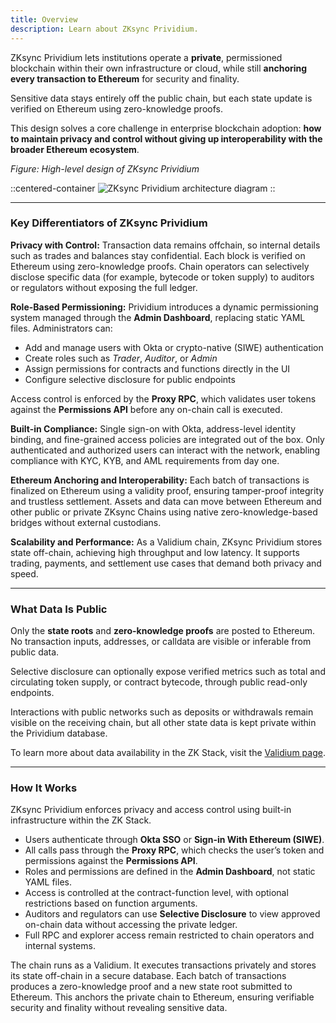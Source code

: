 ```yaml
---
title: Overview
description: Learn about ZKsync Prividium.
---
```


ZKsync Prividium lets institutions operate a **private**, permissioned blockchain within their own infrastructure or cloud,
while still **anchoring every transaction to Ethereum** for security and finality.

Sensitive data stays entirely off the public chain, but each state update is verified on Ethereum using zero-knowledge proofs.

This design solves a core challenge in enterprise blockchain adoption:
**how to maintain privacy and control without giving up interoperability with the broader Ethereum ecosystem**.

*Figure: High-level design of ZKsync Prividium*

::centered-container
![ZKsync Prividium architecture diagram](/images/zk-stack/how-prividium-works.png)
::

---

### Key Differentiators of ZKsync Prividium

**Privacy with Control:**
Transaction data remains offchain, so internal details such as trades and balances stay confidential.
Each block is verified on Ethereum using zero-knowledge proofs.
Chain operators can selectively disclose specific data (for example, bytecode or token supply) to auditors or regulators without exposing the full ledger.

**Role-Based Permissioning:**
Prividium introduces a dynamic permissioning system managed through the **Admin Dashboard**, replacing static YAML files.
Administrators can:

- Add and manage users with Okta or crypto-native (SIWE) authentication
- Create roles such as *Trader*, *Auditor*, or *Admin*
- Assign permissions for contracts and functions directly in the UI
- Configure selective disclosure for public endpoints

Access control is enforced by the **Proxy RPC**, which validates user tokens against the **Permissions API** before any on-chain call is executed.

**Built-in Compliance:**
Single sign-on with Okta, address-level identity binding, and fine-grained access policies are integrated out of the box.
Only authenticated and authorized users can interact with the network, enabling compliance with KYC, KYB, and AML requirements from day one.

**Ethereum Anchoring and Interoperability:**
Each batch of transactions is finalized on Ethereum using a validity proof, ensuring tamper-proof integrity and trustless settlement.
Assets and data can move between Ethereum and other public or private ZKsync Chains
using native zero-knowledge-based bridges without external custodians.

**Scalability and Performance:**
As a Validium chain, ZKsync Prividium stores state off-chain, achieving high throughput and low latency.
It supports trading, payments, and settlement use cases that demand both privacy and speed.

---

### What Data Is Public

Only the **state roots** and **zero-knowledge proofs** are posted to Ethereum.
No transaction inputs, addresses, or calldata are visible or inferable from public data.

Selective disclosure can optionally expose verified metrics such as total and circulating token supply, or contract bytecode,
through public read-only endpoints.

Interactions with public networks such as deposits or withdrawals remain visible on the receiving chain,
but all other state data is kept private within the Prividium database.

To learn more about data availability in the ZK Stack, visit the [Validium page](/zk-stack/customizations/validium).

---

### How It Works

ZKsync Prividium enforces privacy and access control using built-in infrastructure within the ZK Stack.

- Users authenticate through **Okta SSO** or **Sign-in With Ethereum (SIWE)**.
- All calls pass through the **Proxy RPC**, which checks the user’s token and permissions against the **Permissions API**.
- Roles and permissions are defined in the **Admin Dashboard**, not static YAML files.
- Access is controlled at the contract-function level, with optional restrictions based on function arguments.
- Auditors and regulators can use **Selective Disclosure** to view approved on-chain data without accessing the private ledger.
- Full RPC and explorer access remain restricted to chain operators and internal systems.

The chain runs as a Validium. It executes transactions privately and stores its state off-chain in a secure database.
Each batch of transactions produces a zero-knowledge proof and a new state root submitted to Ethereum.
This anchors the private chain to Ethereum, ensuring verifiable security and finality without revealing sensitive data.
